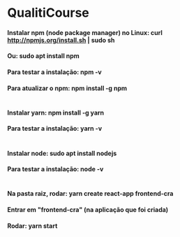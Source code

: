 # QualitiCourse
#### Instalar npm (node package manager) no Linux: curl http://npmjs.org/install.sh | sudo sh
#### Ou: sudo apt install npm
#### Para testar a instalação: npm -v
#### Para atualizar o npm: npm install -g npm
#
#### Instalar yarn: npm install -g yarn
#### Para testar a instalação: yarn -v
#
#### Instalar node: sudo apt install nodejs
#### Para testar a instalação: node -v
#
#### Na pasta raiz, rodar: yarn create react-app frontend-cra 
#### Entrar em "frontend-cra" (na aplicação que foi criada)
#### Rodar: yarn start 